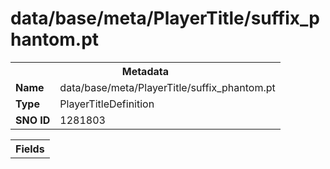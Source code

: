 <h1>data/base/meta/PlayerTitle/suffix_phantom.pt</h1><table><tr><th colspan="100%">Metadata</th></tr><tr><td><b>Name</b></td><td>data/base/meta/PlayerTitle/suffix_phantom.pt</td></tr><tr><td><b>Type</b></td><td>PlayerTitleDefinition</td></tr><tr><td><b>SNO ID</b></td><td>1281803</td></tr></table>

<table><tr><th colspan="100%">Fields</th></tr></table>


